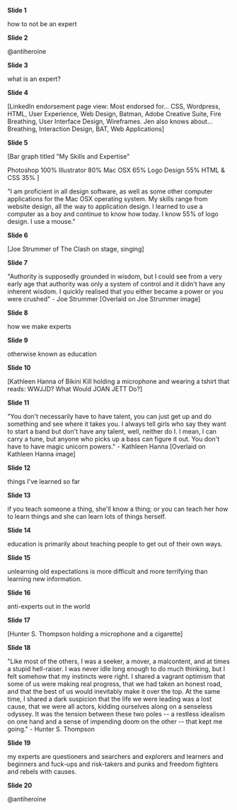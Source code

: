 **Slide 1**

how to not be an expert

**Slide 2**

@antiheroine

**Slide 3** 

what is an expert?

**Slide 4**

[LinkedIn endorsement page view: Most endorsed for... CSS, Wordpress, HTML, User Experience, Web Design, Batman, Adobe Creative Suite, Fire Breathing, User Interface Design, Wireframes. Jen also knows about... Breathing, Interaction Design, BAT, Web Applications]

**Slide 5** 

[Bar graph titled "My Skills and Expertise"

Photoshop 100%
Illustrator 80%
Mac OSX 65%
Logo Design 55%
HTML & CSS 35%
]

"I am proficient in all design software, as well as some other computer applications for the Mac OSX operating system. My skills range from website design, all the way to application design. I learned to use a computer as a boy and continue to know how today. I know 55% of logo design. I use a mouse."

**Slide 6**

[Joe Strummer of The Clash on stage, singing]

**Slide 7**

"Authority is supposedly grounded in wisdom, but I could see from a very early age that authority was only a system of control and it didn't have any inherent wisdom. I quickly realised that you either became a power or you were crushed" - Joe Strummer
[Overlaid on Joe Strummer image]

**Slide 8**

how we make experts

**Slide 9** 

otherwise known as education

**Slide 10**

[Kathleen Hanna of Bikini Kill holding a microphone and wearing a tshirt that reads: WWJJD? What Would JOAN JETT Do?]

**Slide 11**

"You don't necessarily have to have talent, you can just get up and do something and see where it takes you. I always tell girls who say they want to start a band but don't have any talent, well, neither do I. I mean, I can carry a tune, but anyone who picks up a bass can figure it out. You don't have to have magic unicorn powers." - Kathleen Hanna
[Overlaid on Kathleen Hanna image]

**Slide 12**

things I've learned so far

**Slide 13**

if you teach someone a thing, she'll know a thing; or you can teach her how to learn things and she can learn lots of things herself.

**Slide 14**

education is primarily about teaching people to get out of their own ways.

**Slide 15**

unlearning old expectations is more difficult and more terrifying than learning new information.

**Slide 16** 

anti-experts out in the world


**Slide 17**

[Hunter S. Thompson holding a microphone and a cigarette]

**Slide 18**

"Like most of the others, I was a seeker, a mover, a malcontent, and at times a stupid hell-raiser. I was never idle long enough to do much thinking, but I felt somehow that my instincts were right. I shared a vagrant optimism that some of us were making real progress, that we had taken an honest road, and that the best of us would inevitably make it over the top. At the same time, I shared a dark suspicion that the life we were leading was a lost cause, that we were all actors, kidding ourselves along on a senseless odyssey. It was the tension between these two poles -- a restless idealism on one hand and a sense of impending doom on the other -- that kept me going." - Hunter S. Thompson

**Slide 19**

my experts are questioners and searchers and explorers and learners and beginners and fuck-ups and risk-takers and punks and freedom fighters and rebels with causes.

**Slide 20**

@antiheroine